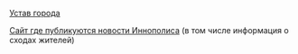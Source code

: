 [Устав города](http://pravo.tatarstan.ru/rus/file/npa/2015-03/2251/npa_2251.pdf)

[Сайт где публикуются новости Иннополиса](http://pravo.tatarstan.ru/rus/gorod-innopolis.htm?&limit=50) \(в том числе информация о сходах жителей\)

